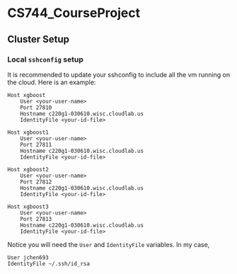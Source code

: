 # CS744_CourseProject


## Cluster Setup

### Local `sshconfig` setup

It is recommended to update your sshconfig to include all the vm running on the cloud. Here is an example: 

```
Host xgboost
	User <your-user-name>
	Port 27810
	Hostname c220g1-030610.wisc.cloudlab.us
	IdentityFile <your-id-file>

Host xgboost1
	User <your-user-name>
	Port 27811
	Hostname c220g1-030610.wisc.cloudlab.us
	IdentityFile <your-id-file>

Host xgboost2
	User <your-user-name>
	Port 27812
	Hostname c220g1-030610.wisc.cloudlab.us
	IdentityFile <your-id-file>

Host xgboost3
	User <your-user-name>
	Port 27813
	Hostname c220g1-030610.wisc.cloudlab.us
	IdentityFile <your-id-file>
```

Notice you will need the `User` and `IdentityFile` variables. In my case,
```
User jchen693
IdentityFile ~/.ssh/id_rsa
```

